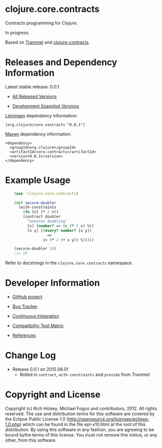 clojure.core.contracts
========================================

Contracts programming for Clojure.

In progress.

Based on [Trammel](http://github.com/fogus/trammel) and [clojure-contracts](http://github.com/dnaumov/clojure-contracts).


Releases and Dependency Information
========================================

Latest stable release: 0.0.1

* [All Released Versions](http://search.maven.org/#search%7Cgav%7C1%7Cg%3A%22org.clojure%22%20AND%20a%3A%22core.cache%22)

* [Development Snapshot Versions](https://oss.sonatype.org/index.html#nexus-search;gav~org.clojure~core.contracts~~~)

[Leiningen](https://github.com/technomancy/leiningen) dependency information:

    [org.clojure/core.contracts "0.0.1"]

[Maven](http://maven.apache.org/) dependency information:

    <dependency>
      <groupId>org.clojure</groupId>
      <artifactId>core.contracts</artifactId>
      <version>0.0.1</version>
    </dependency>



Example Usage
========================================

```clojure
    (use 'clojure.core.contracts)
	
	(def secure-doubler
	  (with-constraints
	  	(fn [n] (* 2 n))
	  	(contract doubler
          "ensures doubling"
          [x] [number? => (= (* 2 x) %)]
          [x y] [(every? number? [x y])
                   =>
                 (= (* 2 (+ x y)) %)])))

    (secure-doubler 10)
    ;=> 20
```

Refer to docstrings in the `clojure.core.contracts` namespace.



Developer Information
========================================

* [GitHub project](https://github.com/clojure/core.contracts)

* [Bug Tracker](http://dev.clojure.org/jira/browse/CCONTRACTS)

* [Continuous Integration](http://build.clojure.org/job/core.contracts/)

* [Compatibility Test Matrix](http://build.clojure.org/job/core.contracts-test-matrix/)

* [References](https://github.com/clojure/core.contracts/blob/master/References.md)

Change Log
====================

* Release 0.0.1 on 2012.06.01
  * Rolled in `contract`, `with-constraints` and `provide` from Trammel


Copyright and License
========================================

Copyright (c) Rich Hickey, Michael Fogus and contributors, 2012. All rights reserved.  The use and distribution terms for this software are covered by the Eclipse Public License 1.0 (http://opensource.org/licenses/eclipse-1.0.php) which can be found in the file epl-v10.html at the root of this distribution. By using this software in any fashion, you are agreeing to be bound bythe terms of this license.  You must not remove this notice, or any other, from this software.
